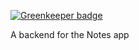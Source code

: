 
[![Greenkeeper badge](https://badges.greenkeeper.io/gotonode/backend.svg)](https://greenkeeper.io/)

A backend for the Notes app